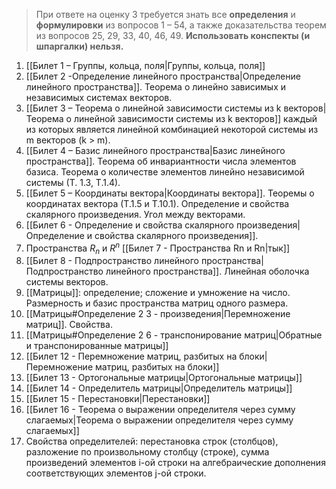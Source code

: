 >При ответе на оценку 3 требуется знать все **определения** и **формулировки** из вопросов 1 – 54, а также доказательства теорем из вопросов 25, 29, 33, 40, 46, 49. **Использовать конспекты (и шпаргалки) нельзя.**
1. [[Билет 1 – Группы, кольца, поля|Группы, кольца, поля]]
2. [[Билет 2 -Определение линейного пространства|Определение линейного пространства]]. Теорема о линейно зависимых и независимых системах векторов.
3. [[Билет 3 – Теорема о линейной зависимости системы из k векторов|Теорема о линейной зависимости системы из k векторов]] каждый из которых является линейной комбинацией некоторой системы из m векторов (k > m).
4. [[Билет 4  – Базис линейного пространства|Базис линейного пространства]]. Теорема об инвариантности числа элементов базиса. Теорема о количестве элементов линейно независимой системы (Т. 1.3, Т.1.4).
5. [[Билет 5 – Координаты вектора|Координаты вектора]]. Теоремы о координатах вектора (Т.1.5 и Т.10.1). Определение и свойства скалярного произведения. Угол между векторами.
6. [[Билет 6 - Определение и свойства скалярного произведения|Определение и свойства скалярного произведения]].
7. Пространства $R_n$ и $R^n$ [[Билет 7 - Пространства Rn и Rn|тык]]
8. [[Билет 8 - Подпространство линейного пространства|Подпространство линейного пространства]]. Линейная оболочка системы векторов.
9. [[Матрицы]]: определение; сложение и умножение на число. Размерность и базис пространства матриц одного размера.
10. [[Матрицы#Определение 2 3 - произведения|Перемножение матриц]]. Свойства.
11. [[Матрицы#Определение 2 6 - транспонирование матриц|Обратные и транспонированные матрицы]]
12. [[Билет 12 - Перемножение матриц, разбитых на блоки|Перемножение матриц, разбитых на блоки]]
13. [[Билет 13 - Ортогональные матрицы|Ортогональные матрицы]]
14. [[Билет 14 - Определитель матрицы|Определитель матрицы]]
15. [[Билет 15 - Перестановки|Перестановки]]
16. [[Билет 16 - Теорема о выражении определителя через сумму слагаемых|Теорема о выражении определителя через сумму слагаемых]]
17. Свойства определителей: перестановка строк (столбцов), разложение по произвольному столбцу (строке), сумма произведений элементов i-ой строки на алгебраические дополнения соответствующих элементов j-ой строки.